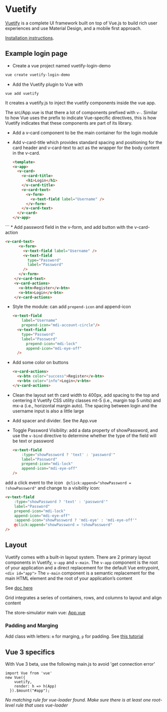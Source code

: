 # Vuetify 

[Vuetify](https://vuetifyjs.com/) is a complete UI framework built on top of Vue.js to build
rich user experiences and use Material Design, and a mobile first approach.

[Installation instructions](https://vuetifyjs.com/en/getting-started/installation/).

## Example login page

* Create a vue project named vuetify-login-demo

```sh
vue create vuetify-login-demo
```

* Add the Vuetify plugin to Vue with

```shell
vue add vuetify
```

It creates a vuetify.js to inject the vuetify components inside the vue app. 

The src/App.vue is that there a lot of components prefixed with `v-`. 
Similar to how Vue uses the prefix to indicate Vue-specific directives, this is 
how Vuetify indicates that these components are part of its library.

* Add a v-card component to be the main container for the login module
* Add v-card-title which provides standard spacing and positioning for the card header
and v-card-text to act as the wrapper for the body content in the v-card.

  ```html
  <template>
  <v-app>
    <v-card>
      <v-card-title>
        <h1>Login</h1>
      </v-card-title>
      <v-card-text>
        <v-form>
          <v-text-field label="Username" />
        </v-form>
      </v-card-text>
    </v-card>
  </v-app>
</template>
  ```
* Add password field in the v-form, and add button with the v-card-action

  ```html
  <v-card-text>
        <v-form>
          <v-text-field label="Username" />
          <v-text-field 
            type="Password"
            label="Password" 
          />
        </v-form>
      </v-card-text>
      <v-card-actions>
        <v-btn>Register</v-btn>
        <v-btn>Login</v-btn>
      </v-card-actions>
  ```
* Style the module: can add `prepend-icon` and append-icon

  ```html
  <v-text-field 
      label="Username" 
      prepend-icon="mdi-account-circle"/>
    <v-text-field 
      type="Password"
      label="Password" 
        prepend-icon="mdi-lock"
        append-icon="mdi-eye-off"
    />
  ```
* Add some color on buttons

  ```html
  <v-card-actions>
    <v-btn color="success">Register</v-btn>
    <v-btn color="info">Login</v-btn>
  </v-card-actions>
  ```
* Clean the layout
set th card width to  400px, add spacing to the top and centering it Vuetify CSS utility 
classes mt-5 (i.e., margin top 5 units) and mx-a (i.e., horizontal margin auto). 
The spacing between login and the username input is also a little large
* Add spacer and divider. See the App.vue
* Toggle Password Visibility:
add a data property of showPassword, and use the `v-bind` directive to determine 
whether the type of the field will be text or password

  ```html
  <v-text-field 
      :type="showPassword ? 'text' : 'password'" 
      label="Password" 
      prepend-icon="mdi-lock"
      append-icon="mdi-eye-off"
  />
  ```

add a click event to the icon ` @click:append="showPassword = !showPassword"` and 
change to a visibility icon:

  ```html
  <v-text-field 
      :type="showPassword ? 'text' : 'password'" 
      label="Password" 
      prepend-icon="mdi-lock"
      append-icon="mdi-eye-off"
      :append-icon="showPassword ? 'mdi-eye' : 'mdi-eye-off'"
      @click:append="showPassword = !showPassword"
  />
  ```

## Layout

Vuetify comes with a built-in layout system.
There are 2 primary layout components in Vuetify, `v-app` and `v-main`. 
The `v-app` component is the root of your application and a direct replacement for the default Vue entrypoint, `<div id="app">`
The `v-main` component is a semantic replacement for the main HTML element and the root of 
your application’s content

See [doc here](https://vuetifyjs.com/en/features/layouts/#usage)

Grid integrates a series of containers, rows, and columns to layout and align content

The store-simulator main vue: [App.vue]()

### Padding and Marging

Add class with letters: `m` for marging, `p` for padding. See [this tutorial](https://scrimba.com/scrim/cD7pnzSw?pl=pP4xZu3)

## Vue 3 specifics

With Vue 3 beta, use the following main.js to avoid 'get connection error'

```
import Vue from 'vue'
new Vue({
    vuetify,
    render: h => h(App)
  }).$mount("#app");
```

*No matching rule for vue-loader found. Make sure there is at least one root-level rule that uses vue-loader*


